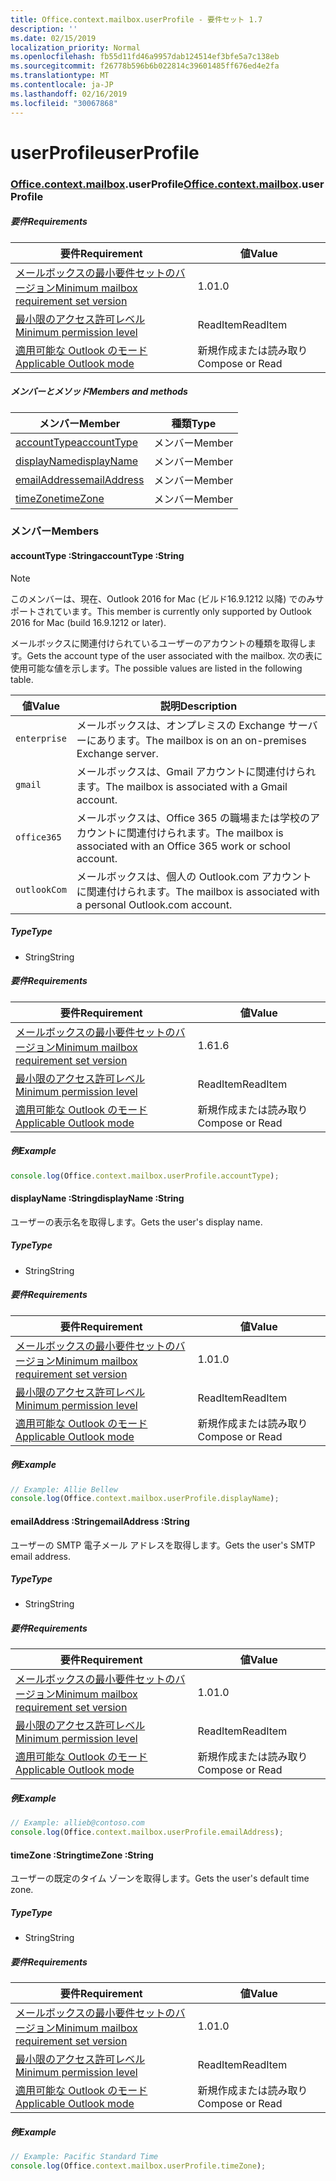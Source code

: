 ```yaml
---
title: Office.context.mailbox.userProfile - 要件セット 1.7
description: ''
ms.date: 02/15/2019
localization_priority: Normal
ms.openlocfilehash: fb55d11fd46a9957dab124514ef3bfe5a7c138eb
ms.sourcegitcommit: f26778b596b6b022814c39601485ff676ed4e2fa
ms.translationtype: MT
ms.contentlocale: ja-JP
ms.lasthandoff: 02/16/2019
ms.locfileid: "30067868"
---
```

# <a name="userprofile"></a><span data-ttu-id="88d9f-102">userProfile</span><span class="sxs-lookup"><span data-stu-id="88d9f-102">userProfile</span></span>

### <a name="officeofficemdcontextofficecontextmdmailboxofficecontextmailboxmduserprofile"></a><span data-ttu-id="88d9f-103">[Office](Office.md)[.context](Office.context.md)[.mailbox](Office.context.mailbox.md).userProfile</span><span class="sxs-lookup"><span data-stu-id="88d9f-103">[Office](Office.md)[.context](Office.context.md)[.mailbox](Office.context.mailbox.md).userProfile</span></span>

##### <a name="requirements"></a><span data-ttu-id="88d9f-104">要件</span><span class="sxs-lookup"><span data-stu-id="88d9f-104">Requirements</span></span>

|<span data-ttu-id="88d9f-105">要件</span><span class="sxs-lookup"><span data-stu-id="88d9f-105">Requirement</span></span>| <span data-ttu-id="88d9f-106">値</span><span class="sxs-lookup"><span data-stu-id="88d9f-106">Value</span></span>|
|---|---|
|[<span data-ttu-id="88d9f-107">メールボックスの最小要件セットのバージョン</span><span class="sxs-lookup"><span data-stu-id="88d9f-107">Minimum mailbox requirement set version</span></span>](/office/dev/add-ins/reference/requirement-sets/outlook-api-requirement-sets)| <span data-ttu-id="88d9f-108">1.0</span><span class="sxs-lookup"><span data-stu-id="88d9f-108">1.0</span></span>|
|[<span data-ttu-id="88d9f-109">最小限のアクセス許可レベル</span><span class="sxs-lookup"><span data-stu-id="88d9f-109">Minimum permission level</span></span>](https://docs.microsoft.com/outlook/add-ins/understanding-outlook-add-in-permissions)| <span data-ttu-id="88d9f-110">ReadItem</span><span class="sxs-lookup"><span data-stu-id="88d9f-110">ReadItem</span></span>|
|[<span data-ttu-id="88d9f-111">適用可能な Outlook のモード</span><span class="sxs-lookup"><span data-stu-id="88d9f-111">Applicable Outlook mode</span></span>](https://docs.microsoft.com/outlook/add-ins/#extension-points)| <span data-ttu-id="88d9f-112">新規作成または読み取り</span><span class="sxs-lookup"><span data-stu-id="88d9f-112">Compose or Read</span></span>|

##### <a name="members-and-methods"></a><span data-ttu-id="88d9f-113">メンバーとメソッド</span><span class="sxs-lookup"><span data-stu-id="88d9f-113">Members and methods</span></span>

| <span data-ttu-id="88d9f-114">メンバー</span><span class="sxs-lookup"><span data-stu-id="88d9f-114">Member</span></span> | <span data-ttu-id="88d9f-115">種類</span><span class="sxs-lookup"><span data-stu-id="88d9f-115">Type</span></span> |
|--------|------|
| [<span data-ttu-id="88d9f-116">accountType</span><span class="sxs-lookup"><span data-stu-id="88d9f-116">accountType</span></span>](#accounttype-string) | <span data-ttu-id="88d9f-117">メンバー</span><span class="sxs-lookup"><span data-stu-id="88d9f-117">Member</span></span> |
| [<span data-ttu-id="88d9f-118">displayName</span><span class="sxs-lookup"><span data-stu-id="88d9f-118">displayName</span></span>](#displayname-string) | <span data-ttu-id="88d9f-119">メンバー</span><span class="sxs-lookup"><span data-stu-id="88d9f-119">Member</span></span> |
| [<span data-ttu-id="88d9f-120">emailAddress</span><span class="sxs-lookup"><span data-stu-id="88d9f-120">emailAddress</span></span>](#emailaddress-string) | <span data-ttu-id="88d9f-121">メンバー</span><span class="sxs-lookup"><span data-stu-id="88d9f-121">Member</span></span> |
| [<span data-ttu-id="88d9f-122">timeZone</span><span class="sxs-lookup"><span data-stu-id="88d9f-122">timeZone</span></span>](#timezone-string) | <span data-ttu-id="88d9f-123">メンバー</span><span class="sxs-lookup"><span data-stu-id="88d9f-123">Member</span></span> |

### <a name="members"></a><span data-ttu-id="88d9f-124">メンバー</span><span class="sxs-lookup"><span data-stu-id="88d9f-124">Members</span></span>

####  <a name="accounttype-string"></a><span data-ttu-id="88d9f-125">accountType :String</span><span class="sxs-lookup"><span data-stu-id="88d9f-125">accountType :String</span></span>

> [!NOTE]
> <span data-ttu-id="88d9f-126">このメンバーは、現在、Outlook 2016 for Mac (ビルド16.9.1212 以降) でのみサポートされています。</span><span class="sxs-lookup"><span data-stu-id="88d9f-126">This member is currently only supported by Outlook 2016 for Mac (build 16.9.1212 or later).</span></span>

<span data-ttu-id="88d9f-127">メールボックスに関連付けられているユーザーのアカウントの種類を取得します。</span><span class="sxs-lookup"><span data-stu-id="88d9f-127">Gets the account type of the user associated with the mailbox.</span></span> <span data-ttu-id="88d9f-128">次の表に使用可能な値を示します。</span><span class="sxs-lookup"><span data-stu-id="88d9f-128">The possible values are listed in the following table.</span></span>

| <span data-ttu-id="88d9f-129">値</span><span class="sxs-lookup"><span data-stu-id="88d9f-129">Value</span></span> | <span data-ttu-id="88d9f-130">説明</span><span class="sxs-lookup"><span data-stu-id="88d9f-130">Description</span></span> |
|-------|-------------|
| `enterprise` | <span data-ttu-id="88d9f-131">メールボックスは、オンプレミスの Exchange サーバーにあります。</span><span class="sxs-lookup"><span data-stu-id="88d9f-131">The mailbox is on an on-premises Exchange server.</span></span> |
| `gmail` | <span data-ttu-id="88d9f-132">メールボックスは、Gmail アカウントに関連付けられます。</span><span class="sxs-lookup"><span data-stu-id="88d9f-132">The mailbox is associated with a Gmail account.</span></span> |
| `office365` | <span data-ttu-id="88d9f-133">メールボックスは、Office 365 の職場または学校のアカウントに関連付けられます。</span><span class="sxs-lookup"><span data-stu-id="88d9f-133">The mailbox is associated with an Office 365 work or school account.</span></span> |
| `outlookCom` | <span data-ttu-id="88d9f-134">メールボックスは、個人の Outlook.com アカウントに関連付けられます。</span><span class="sxs-lookup"><span data-stu-id="88d9f-134">The mailbox is associated with a personal Outlook.com account.</span></span> |

##### <a name="type"></a><span data-ttu-id="88d9f-135">Type</span><span class="sxs-lookup"><span data-stu-id="88d9f-135">Type</span></span>

*   <span data-ttu-id="88d9f-136">String</span><span class="sxs-lookup"><span data-stu-id="88d9f-136">String</span></span>

##### <a name="requirements"></a><span data-ttu-id="88d9f-137">要件</span><span class="sxs-lookup"><span data-stu-id="88d9f-137">Requirements</span></span>

|<span data-ttu-id="88d9f-138">要件</span><span class="sxs-lookup"><span data-stu-id="88d9f-138">Requirement</span></span>| <span data-ttu-id="88d9f-139">値</span><span class="sxs-lookup"><span data-stu-id="88d9f-139">Value</span></span>|
|---|---|
|[<span data-ttu-id="88d9f-140">メールボックスの最小要件セットのバージョン</span><span class="sxs-lookup"><span data-stu-id="88d9f-140">Minimum mailbox requirement set version</span></span>](/office/dev/add-ins/reference/requirement-sets/outlook-api-requirement-sets)| <span data-ttu-id="88d9f-141">1.6</span><span class="sxs-lookup"><span data-stu-id="88d9f-141">1.6</span></span> |
|[<span data-ttu-id="88d9f-142">最小限のアクセス許可レベル</span><span class="sxs-lookup"><span data-stu-id="88d9f-142">Minimum permission level</span></span>](https://docs.microsoft.com/outlook/add-ins/understanding-outlook-add-in-permissions)| <span data-ttu-id="88d9f-143">ReadItem</span><span class="sxs-lookup"><span data-stu-id="88d9f-143">ReadItem</span></span>|
|[<span data-ttu-id="88d9f-144">適用可能な Outlook のモード</span><span class="sxs-lookup"><span data-stu-id="88d9f-144">Applicable Outlook mode</span></span>](https://docs.microsoft.com/outlook/add-ins/#extension-points)| <span data-ttu-id="88d9f-145">新規作成または読み取り</span><span class="sxs-lookup"><span data-stu-id="88d9f-145">Compose or Read</span></span>|

##### <a name="example"></a><span data-ttu-id="88d9f-146">例</span><span class="sxs-lookup"><span data-stu-id="88d9f-146">Example</span></span>

```javascript
console.log(Office.context.mailbox.userProfile.accountType);
```

####  <a name="displayname-string"></a><span data-ttu-id="88d9f-147">displayName :String</span><span class="sxs-lookup"><span data-stu-id="88d9f-147">displayName :String</span></span>

<span data-ttu-id="88d9f-148">ユーザーの表示名を取得します。</span><span class="sxs-lookup"><span data-stu-id="88d9f-148">Gets the user's display name.</span></span>

##### <a name="type"></a><span data-ttu-id="88d9f-149">Type</span><span class="sxs-lookup"><span data-stu-id="88d9f-149">Type</span></span>

*   <span data-ttu-id="88d9f-150">String</span><span class="sxs-lookup"><span data-stu-id="88d9f-150">String</span></span>

##### <a name="requirements"></a><span data-ttu-id="88d9f-151">要件</span><span class="sxs-lookup"><span data-stu-id="88d9f-151">Requirements</span></span>

|<span data-ttu-id="88d9f-152">要件</span><span class="sxs-lookup"><span data-stu-id="88d9f-152">Requirement</span></span>| <span data-ttu-id="88d9f-153">値</span><span class="sxs-lookup"><span data-stu-id="88d9f-153">Value</span></span>|
|---|---|
|[<span data-ttu-id="88d9f-154">メールボックスの最小要件セットのバージョン</span><span class="sxs-lookup"><span data-stu-id="88d9f-154">Minimum mailbox requirement set version</span></span>](/office/dev/add-ins/reference/requirement-sets/outlook-api-requirement-sets)| <span data-ttu-id="88d9f-155">1.0</span><span class="sxs-lookup"><span data-stu-id="88d9f-155">1.0</span></span>|
|[<span data-ttu-id="88d9f-156">最小限のアクセス許可レベル</span><span class="sxs-lookup"><span data-stu-id="88d9f-156">Minimum permission level</span></span>](https://docs.microsoft.com/outlook/add-ins/understanding-outlook-add-in-permissions)| <span data-ttu-id="88d9f-157">ReadItem</span><span class="sxs-lookup"><span data-stu-id="88d9f-157">ReadItem</span></span>|
|[<span data-ttu-id="88d9f-158">適用可能な Outlook のモード</span><span class="sxs-lookup"><span data-stu-id="88d9f-158">Applicable Outlook mode</span></span>](https://docs.microsoft.com/outlook/add-ins/#extension-points)| <span data-ttu-id="88d9f-159">新規作成または読み取り</span><span class="sxs-lookup"><span data-stu-id="88d9f-159">Compose or Read</span></span>|

##### <a name="example"></a><span data-ttu-id="88d9f-160">例</span><span class="sxs-lookup"><span data-stu-id="88d9f-160">Example</span></span>

```javascript
// Example: Allie Bellew
console.log(Office.context.mailbox.userProfile.displayName);
```

####  <a name="emailaddress-string"></a><span data-ttu-id="88d9f-161">emailAddress :String</span><span class="sxs-lookup"><span data-stu-id="88d9f-161">emailAddress :String</span></span>

<span data-ttu-id="88d9f-162">ユーザーの SMTP 電子メール アドレスを取得します。</span><span class="sxs-lookup"><span data-stu-id="88d9f-162">Gets the user's SMTP email address.</span></span>

##### <a name="type"></a><span data-ttu-id="88d9f-163">Type</span><span class="sxs-lookup"><span data-stu-id="88d9f-163">Type</span></span>

*   <span data-ttu-id="88d9f-164">String</span><span class="sxs-lookup"><span data-stu-id="88d9f-164">String</span></span>

##### <a name="requirements"></a><span data-ttu-id="88d9f-165">要件</span><span class="sxs-lookup"><span data-stu-id="88d9f-165">Requirements</span></span>

|<span data-ttu-id="88d9f-166">要件</span><span class="sxs-lookup"><span data-stu-id="88d9f-166">Requirement</span></span>| <span data-ttu-id="88d9f-167">値</span><span class="sxs-lookup"><span data-stu-id="88d9f-167">Value</span></span>|
|---|---|
|[<span data-ttu-id="88d9f-168">メールボックスの最小要件セットのバージョン</span><span class="sxs-lookup"><span data-stu-id="88d9f-168">Minimum mailbox requirement set version</span></span>](/office/dev/add-ins/reference/requirement-sets/outlook-api-requirement-sets)| <span data-ttu-id="88d9f-169">1.0</span><span class="sxs-lookup"><span data-stu-id="88d9f-169">1.0</span></span>|
|[<span data-ttu-id="88d9f-170">最小限のアクセス許可レベル</span><span class="sxs-lookup"><span data-stu-id="88d9f-170">Minimum permission level</span></span>](https://docs.microsoft.com/outlook/add-ins/understanding-outlook-add-in-permissions)| <span data-ttu-id="88d9f-171">ReadItem</span><span class="sxs-lookup"><span data-stu-id="88d9f-171">ReadItem</span></span>|
|[<span data-ttu-id="88d9f-172">適用可能な Outlook のモード</span><span class="sxs-lookup"><span data-stu-id="88d9f-172">Applicable Outlook mode</span></span>](https://docs.microsoft.com/outlook/add-ins/#extension-points)| <span data-ttu-id="88d9f-173">新規作成または読み取り</span><span class="sxs-lookup"><span data-stu-id="88d9f-173">Compose or Read</span></span>|

##### <a name="example"></a><span data-ttu-id="88d9f-174">例</span><span class="sxs-lookup"><span data-stu-id="88d9f-174">Example</span></span>

```javascript
// Example: allieb@contoso.com
console.log(Office.context.mailbox.userProfile.emailAddress);
```

####  <a name="timezone-string"></a><span data-ttu-id="88d9f-175">timeZone :String</span><span class="sxs-lookup"><span data-stu-id="88d9f-175">timeZone :String</span></span>

<span data-ttu-id="88d9f-176">ユーザーの既定のタイム ゾーンを取得します。</span><span class="sxs-lookup"><span data-stu-id="88d9f-176">Gets the user's default time zone.</span></span>

##### <a name="type"></a><span data-ttu-id="88d9f-177">Type</span><span class="sxs-lookup"><span data-stu-id="88d9f-177">Type</span></span>

*   <span data-ttu-id="88d9f-178">String</span><span class="sxs-lookup"><span data-stu-id="88d9f-178">String</span></span>

##### <a name="requirements"></a><span data-ttu-id="88d9f-179">要件</span><span class="sxs-lookup"><span data-stu-id="88d9f-179">Requirements</span></span>

|<span data-ttu-id="88d9f-180">要件</span><span class="sxs-lookup"><span data-stu-id="88d9f-180">Requirement</span></span>| <span data-ttu-id="88d9f-181">値</span><span class="sxs-lookup"><span data-stu-id="88d9f-181">Value</span></span>|
|---|---|
|[<span data-ttu-id="88d9f-182">メールボックスの最小要件セットのバージョン</span><span class="sxs-lookup"><span data-stu-id="88d9f-182">Minimum mailbox requirement set version</span></span>](/office/dev/add-ins/reference/requirement-sets/outlook-api-requirement-sets)| <span data-ttu-id="88d9f-183">1.0</span><span class="sxs-lookup"><span data-stu-id="88d9f-183">1.0</span></span>|
|[<span data-ttu-id="88d9f-184">最小限のアクセス許可レベル</span><span class="sxs-lookup"><span data-stu-id="88d9f-184">Minimum permission level</span></span>](https://docs.microsoft.com/outlook/add-ins/understanding-outlook-add-in-permissions)| <span data-ttu-id="88d9f-185">ReadItem</span><span class="sxs-lookup"><span data-stu-id="88d9f-185">ReadItem</span></span>|
|[<span data-ttu-id="88d9f-186">適用可能な Outlook のモード</span><span class="sxs-lookup"><span data-stu-id="88d9f-186">Applicable Outlook mode</span></span>](https://docs.microsoft.com/outlook/add-ins/#extension-points)| <span data-ttu-id="88d9f-187">新規作成または読み取り</span><span class="sxs-lookup"><span data-stu-id="88d9f-187">Compose or Read</span></span>|

##### <a name="example"></a><span data-ttu-id="88d9f-188">例</span><span class="sxs-lookup"><span data-stu-id="88d9f-188">Example</span></span>

```javascript
// Example: Pacific Standard Time
console.log(Office.context.mailbox.userProfile.timeZone);
```
